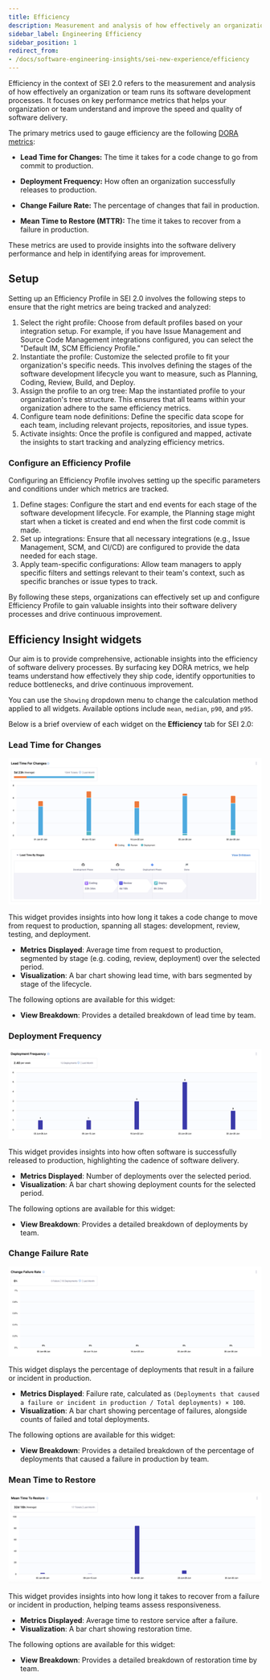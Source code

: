 ```yaml
---
title: Efficiency
description: Measurement and analysis of how effectively an organization or team performs its software development processes
sidebar_label: Engineering Efficiency
sidebar_position: 1
redirect_from:
- /docs/software-engineering-insights/sei-new-experience/efficiency
---
```


Efficiency in the context of SEI 2.0 refers to the measurement and analysis of how effectively an organization or team runs its software development processes. It focuses on key performance metrics that helps your organization or team understand and improve the speed and quality of software delivery. 

The primary metrics used to gauge efficiency are the following [DORA metrics](https://cloud.google.com/blog/products/devops-sre/announcing-the-2024-dora-report):

* **Lead Time for Changes:** The time it takes for a code change to go from commit to production.

* **Deployment Frequency:** How often an organization successfully releases to production.

* **Change Failure Rate:** The percentage of changes that fail in production.

* **Mean Time to Restore (MTTR):** The time it takes to recover from a failure in production.

These metrics are used to provide insights into the software delivery performance and help in identifying areas for improvement.

## Setup

Setting up an Efficiency Profile in SEI 2.0 involves the following steps to ensure that the right metrics are being tracked and analyzed:

1. Select the right profile: Choose from default profiles based on your integration setup. For example, if you have Issue Management and Source Code Management integrations configured, you can select the "Default IM, SCM Efficiency Profile."
1. Instantiate the profile: Customize the selected profile to fit your organization's specific needs. This involves defining the stages of the software development lifecycle you want to measure, such as Planning, Coding, Review, Build, and Deploy.
1. Assign the profile to an org tree: Map the instantiated profile to your organization's tree structure. This ensures that all teams within your organization adhere to the same efficiency metrics.
1. Configure team node definitions: Define the specific data scope for each team, including relevant projects, repositories, and issue types.
1. Activate insights: Once the profile is configured and mapped, activate the insights to start tracking and analyzing efficiency metrics.

### Configure an Efficiency Profile

Configuring an Efficiency Profile involves setting up the specific parameters and conditions under which metrics are tracked.

1. Define stages: Configure the start and end events for each stage of the software development lifecycle. 
For example, the Planning stage might start when a ticket is created and end when the first code commit is made.
1. Set up integrations: Ensure that all necessary integrations (e.g., Issue Management, SCM, and CI/CD) are configured to provide the data needed for each stage.
1. Apply team-specific configurations: Allow team managers to apply specific filters and settings relevant to their team's context, such as specific branches or issue types to track.

By following these steps, organizations can effectively set up and configure Efficiency Profile to gain valuable insights into their software delivery processes and drive continuous improvement.

## Efficiency Insight widgets

Our aim is to provide comprehensive, actionable insights into the efficiency of software delivery processes. By surfacing key DORA metrics, we help teams understand how effectively they ship code, identify opportunities to reduce bottlenecks, and drive continuous improvement. 

You can use the `Showing` dropdown menu to change the calculation method applied to all widgets. Available options include `mean`, `median`, `p90`, and `p95`.

Below is a brief overview of each widget on the **Efficiency** tab for SEI 2.0:

### Lead Time for Changes

![Lead Time for Changes](../static/lead-time.png)

This widget provides insights into how long it takes a code change to move from request to production, spanning all stages: development, review, testing, and deployment.

* **Metrics Displayed**: Average time from request to production, segmented by stage (e.g. coding, review, deployment) over the selected period.
* **Visualization**: A bar chart showing lead time, with bars segmented by stage of the lifecycle.

The following options are available for this widget:

* **View Breakdown**: Provides a detailed breakdown of lead time by team.

### Deployment Frequency

![Deployment Frequency](../static/deployment-frequency.png)

This widget provides insights into how often software is successfully released to production, highlighting the cadence of software delivery.

* **Metrics Displayed**: Number of deployments over the selected period.
* **Visualization**: A bar chart showing deployment counts for the selected period.

The following options are available for this widget:

  * **View Breakdown**: Provides a detailed breakdown of deployments by team.

### Change Failure Rate

![Change Failure Rate](../static/change-failure.png)

This widget displays the percentage of deployments that result in a failure or incident in production.

* **Metrics Displayed**: Failure rate, calculated as `(Deployments that caused a failure or incident in production / Total deployments) × 100`.
* **Visualization**: A bar chart showing percentage of failures, alongside counts of failed and total deployments.

The following options are available for this widget:

  * **View Breakdown**: Provides a detailed breakdown of the percentage of deployments that caused a failure in production by team.

### Mean Time to Restore

![MTTR](../static/mttr.png)

This widget provides insights into how long it takes to recover from a failure or incident in production, helping teams assess responsiveness.

* **Metrics Displayed**: Average time to restore service after a failure.
* **Visualization**: A bar chart showing restoration time.

The following options are available for this widget:

  * **View Breakdown**: Provides a detailed breakdown of restoration time by team.